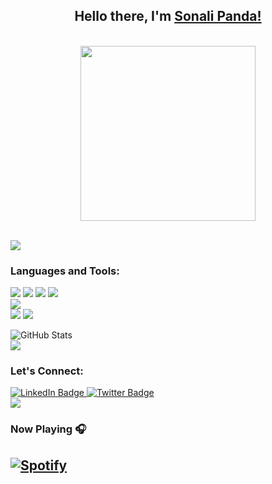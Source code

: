 ### <h2 align="center">Hello there, I'm [Sonali Panda!](https://www.linkedin.com/in/sonali-panda-69b331292/)</h2>
<!-- <a href="https://www.linkedin.com/in/sonali-panda-69b331292/">
  <img align="left" width="24px" src="https://cdn.simpleicons.org/linkedin"  />
</a>
<a href="mailto:sonalipandakunu123@gmail.com">
  <img align="left" width="26px" src="https://cdn.simpleicons.org/gmail" />
</a> -->
<p align="center">
<br><img src="https://user-images.githubusercontent.com/74038190/221352975-94759904-aa4c-4032-a8ab-b546efb9c478.gif" width="280px"><br><br>
</p>
<img src="https://user-images.githubusercontent.com/73097560/115834477-dbab4500-a447-11eb-908a-139a6edaec5c.gif">

### <h3 align="left">Languages and Tools:</h3>
 
[![](https://img.shields.io/badge/html--E34F26?style=for-the-badge&logo=HTML5)](#) 
[![](https://img.shields.io/badge/CSS--1572B6?style=for-the-badge&logo=CSS3)](#) 
[![](https://img.shields.io/badge/JavaScript--F7DF1E?style=for-the-badge&logo=JavaScript)](#) 
[![](https://img.shields.io/badge/Bootstrap--7952B3?style=for-the-badge&logo=Bootstrap)](#)  
[![](https://img.shields.io/badge/git--F05032?style=for-the-badge&logo=git)](#)  
[![](https://img.shields.io/badge/MySQL--4479A1?style=for-the-badge&logo=MySQL)](#) 
<img src="https://user-images.githubusercontent.com/73097560/115834477-dbab4500-a447-11eb-908a-139a6edaec5c.gif">

<!--![Sonali's GitHub stats](https://github-readme-stats.vercel.app/api?username=sonali0522&show_icons=true&theme=radical)-->
![GitHub Stats](https://github-readme-stats.vercel.app/api/top-langs?username=sonali0522&show_icons=true&locale=en&layout=compact)
<br />
<img src="https://user-images.githubusercontent.com/73097560/115834477-dbab4500-a447-11eb-908a-139a6edaec5c.gif">
### <h3 align="left">Let's Connect:</h3>
<div id="badges" align = "left">
  <a href="https://www.linkedin.com/in/sonali-panda-69b331292/">
    <img src="https://img.shields.io/badge/LinkedIn-blue?style=for-the-badge&logo=linkedin&logoColor=white" alt="LinkedIn Badge"/>
  </a>
  <a href="https://twitter.com/chandanck22">
    <img src="https://img.shields.io/badge/X-000000?style=for-the-badge&logo=x&logoColor=white" alt="Twitter Badge"/>
  </a>
  
<br />
<img src="https://user-images.githubusercontent.com/73097560/115834477-dbab4500-a447-11eb-908a-139a6edaec5c.gif">

<!-- <p align="center">
 <img src="https://github.com/sonali0522/sonali0522/blob/main/quote.jpg" alt="quote"/>
</p> -->

### Now Playing 🎧

[![Spotify](https://github-readme-remake.vercel.app/api/spotify)](https://open.spotify.com/user/31fhve63e5rj4vhji225c23ebktq?si=zMgndxPzQAu1RO4P9z7rng)
<br/>
---

